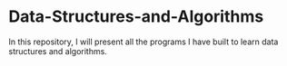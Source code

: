 # Data-Structures-and-Algorithms 
In this repository, I will present all the programs I have built to learn data structures and algorithms.
